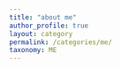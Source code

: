 ```yaml
---
title: "about me"
author_profile: true
layout: category
permalink: /categories/me/
taxonomy: ME
---
```

